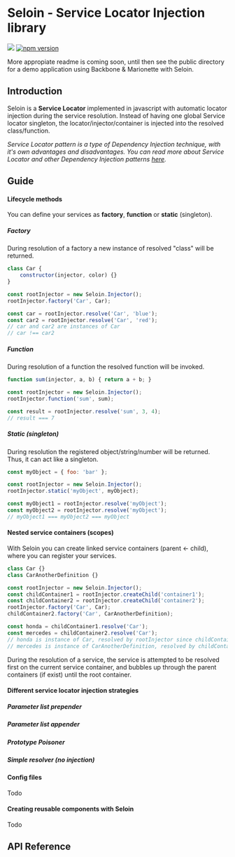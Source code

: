 # Seloin - Service Locator Injection library

![](https://travis-ci.org/popovicsandras/SeloinJs.svg?branch=master) [![npm version](https://badge.fury.io/js/seloin.svg)](https://badge.fury.io/js/seloin)

More appropiate readme is coming soon, until then see the public directory for a demo application using Backbone & Marionette with Seloin.

## Introduction
Seloin is a **Service Locator** implemented in javascript with automatic locator injection during the service resolution. Instead of having one global Service locator singleton, the locator/injector/container is injected into the resolved class/function.

*Service Locator pattern is a type of Dependency Injection technique, with it's own advantages and disadvantages.
You can read more about Service Locator and other Dependency Injection patterns [here](https://en.wikipedia.org/wiki/Service_locator_pattern).*

## Guide

#### Lifecycle methods
You can define your services as **factory**, **function** or **static** (singleton).

##### Factory
During resolution of a factory a new instance of resolved "class" will be returned.
```javascript
class Car {
    constructor(injector, color) {}
}

const rootInjector = new Seloin.Injector();
rootInjector.factory('Car', Car);

const car = rootInjector.resolve('Car', 'blue');
const car2 = rootInjector.resolve('Car', 'red');
// car and car2 are instances of Car
// car !== car2
```

##### Function
During resolution of a function the resolved function will be invoked.
```javascript
function sum(injector, a, b) { return a + b; }

const rootInjector = new Seloin.Injector();
rootInjector.function('sum', sum);

const result = rootInjector.resolve('sum', 3, 4);
// result === 7
```

##### Static (singleton)
During resolution the registered object/string/number will be returned. Thus, it can act like a singleton.

```javascript
const myObject = { foo: 'bar' };

const rootInjector = new Seloin.Injector();
rootInjector.static('myObject', myObject);

const myObject1 = rootInjector.resolve('myObject');
const myObject2 = rootInjector.resolve('myObject');
// myObject1 === myObject2 === myObject
```

#### Nested service containers (scopes)
With Seloin you can create linked service containers (parent <- child), where you can register your services. 
```javascript
class Car {}
class CarAnotherDefinition {}

const rootInjector = new Seloin.Injector();
const childContainer1 = rootInjector.createChild('container1');
const childContainer2 = rootInjector.createChild('container2');
rootInjector.factory('Car', Car);
childContainer2.factory('Car', CarAnotherDefinition);

const honda = childContainer1.resolve('Car');
const mercedes = childContainer2.resolve('Car');
// honda is instance of Car, resolved by rootInjector since childContainer1 doesn't have registered Car service on it
// mercedes is instance of CarAnotherDefinition, resolved by childContainer2 since childContainer2 has registered Car service on it
```
During the resolution of a service, the service is attempted to be resolved first on the current service container, and bubbles up through the parent containers (if exist) until the root container.

#### Different service locator injection strategies
##### Parameter list prepender
##### Parameter list appender
##### Prototype Poisoner
##### Simple resolver (no injection)

#### Config files
Todo

#### Creating reusable components with Seloin
Todo

## API Reference
